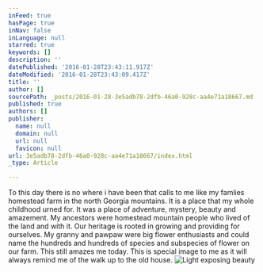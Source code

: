 ```yaml
---
inFeed: true
hasPage: true
inNav: false
inLanguage: null
starred: true
keywords: []
description: ''
datePublished: '2016-01-28T23:43:11.917Z'
dateModified: '2016-01-28T23:43:09.417Z'
title: ''
author: []
sourcePath: _posts/2016-01-28-3e5adb78-2dfb-46a0-928c-aa4e71a18667.md
published: true
authors: []
publisher:
  name: null
  domain: null
  url: null
  favicon: null
url: 3e5adb78-2dfb-46a0-928c-aa4e71a18667/index.html
_type: Article

---
```

To this day there is no where i have been that calls to me like my famlies homestead farm in the north Georgia mountains.  It is a place that my whole childhood urned for.  It was a place of adventure, mystery, beauty and amazement.   My ancestors were homestead mountain people who lived of the land and with it.  Our heritage is rooted in growing and providing for ourselves.  My granny and pawpaw were big flower enthusiasts and could name the hundreds and hundreds of species and subspecies of flower on our farm.  This still amazes me today.  This is special image to me as it will always remind me of the walk up to the old house.
![Light exposing beauty](https://s3-us-west-2.amazonaws.com/the-grid-img/p/db716a7818618691381974bd167a6c5032fb2dc1.jpg)